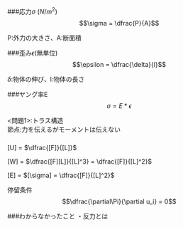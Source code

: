 ###応力$\sigma$ ($N/m^2$)
$$\sigma = \dfrac{P}{A}$$

P:外力の大きさ、A:断面積

###歪み$\epsilon$(無単位)
$$\epsilon = \dfrac{\delta}{l}$$

$\delta$:物体の伸び、l:物体の長さ

###ヤング率E
$$\sigma = E * \epsilon$$

<問題1>:トラス構造</br>
節点:力を伝えるがモーメントは伝えない

###
[U] = $\dfrac{[F]}{[L]}$

[W] = $\dfrac{[F][L]}{[L]^3} = \dfrac{[F]}{[L]^2}$

[E] = $[\sigma] = \dfrac{[F]}{[L]^2}$

停留条件
$$\dfrac{\partial\Pi}{\partial u_i} = 0$$

###わからなかったこと
・反力とは
